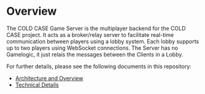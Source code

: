 # Overview

The COLD CASE Game Server is the multiplayer backend for the COLD CASE project. 
It acts as a broker/relay server to facilitate real-time communication between players using a lobby system. 
Each lobby supports up to two players using WebSocket connections.
The Server has no Gamelogic, it just relais the messages between the Clients in a Lobby. 


For further details, please see the following documents in this repository:

- [Architecture and Overview](Architecture.md)
- [Technical Details](TechnicalDetails-md.md)
